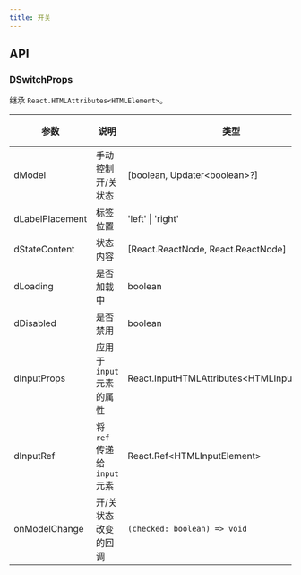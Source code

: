 ```yaml
---
title: 开关
---
```


## API

### DSwitchProps

继承 `React.HTMLAttributes<HTMLElement>`。

<!-- prettier-ignore-start -->
| 参数 | 说明 | 类型 | 默认值 | 
| --- | --- | --- | --- | 
| dModel | 手动控制开/关状态 | [boolean, Updater\<boolean\>?] | - |
| dLabelPlacement | 标签位置 | 'left' \| 'right' | 'right' |
| dStateContent | 状态内容 | [React.ReactNode, React.ReactNode] | - |
| dLoading | 是否加载中 | boolean | false |
| dDisabled | 是否禁用 | boolean | false |
| dInputProps | 应用于 `input` 元素的属性 | React.InputHTMLAttributes\<HTMLInputElement\>  | - |
| dInputRef | 将 `ref` 传递给 `input` 元素 | React.Ref\<HTMLInputElement\>  | - |
| onModelChange | 开/关状态改变的回调 | `(checked: boolean) => void` | - |
<!-- prettier-ignore-end -->
